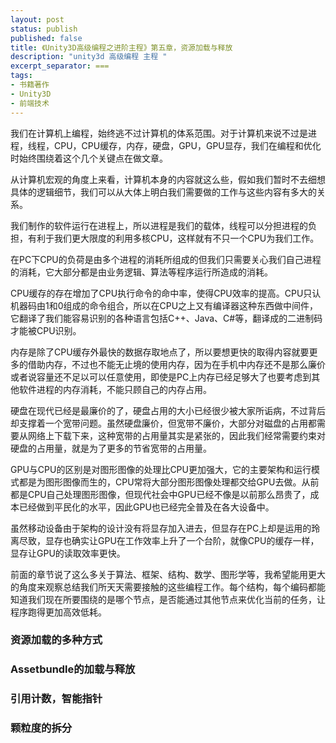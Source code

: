 ```yaml
---
layout: post
status: publish
published: false
title: 《Unity3D高级编程之进阶主程》第五章，资源加载与释放
description: "unity3d 高级编程 主程 "
excerpt_separator: ===
tags:
- 书籍著作
- Unity3D
- 前端技术
---
```


我们在计算机上编程，始终逃不过计算机的体系范围。对于计算机来说不过是进程，线程，CPU，CPU缓存，内存，硬盘，GPU，GPU显存，我们在编程和优化时始终围绕着这个几个关键点在做文章。

从计算机宏观的角度上来看，计算机本身的内容就这么些，假如我们暂时不去细想具体的逻辑细节，我们可以从大体上明白我们需要做的工作与这些内容有多大的关系。

我们制作的软件运行在进程上，所以进程是我们的载体，线程可以分担进程的负担，有利于我们更大限度的利用多核CPU，这样就有不只一个CPU为我们工作。

在PC下CPU的负荷是由多个进程的消耗所组成的但我们只需要关心我们自己进程的消耗，它大部分都是由业务逻辑、算法等程序运行所造成的消耗。

CPU缓存的存在增加了CPU执行命令的命中率，使得CPU效率的提高。CPU只认机器码由1和0组成的命令组合，所以在CPU之上又有编译器这种东西做中间件，它翻译了我们能容易识别的各种语言包括C++、Java、C#等，翻译成的二进制码才能被CPU识别。

内存是除了CPU缓存外最快的数据存取地点了，所以要想更快的取得内容就要更多的借助内存，不过也不能无止境的使用内存，因为在手机中内存还不是那么廉价或者说容量还不足以可以任意使用，即使是PC上内存已经足够大了也要考虑到其他软件进程的内存消耗，不能只顾自己的内存占用。

硬盘在现代已经是最廉价的了，硬盘占用的大小已经很少被大家所诟病，不过背后却支撑着一个宽带问题。虽然硬盘廉价，但宽带不廉价，大部分对磁盘的占用都需要从网络上下载下来，这种宽带的占用量其实是紧张的，因此我们经常需要约束对硬盘的占用量，就是为了更多的节省宽带的占用量。

GPU与CPU的区别是对图形图像的处理比CPU更加强大，它的主要架构和运行模式都是为图形图像而生的，CPU常将大部分图形图像处理都交给GPU去做。从前都是CPU自己处理图形图像，但现代社会中GPU已经不像是以前那么昂贵了，成本已经做到平民化的水平，因此GPU也已经完全普及在各大设备中。

虽然移动设备由于架构的设计没有将显存加入进去，但显存在PC上却是运用的玲离尽致，显存也确实让GPU在工作效率上升了一个台阶，就像CPU的缓存一样，显存让GPU的读取效率更快。

前面的章节说了这么多关于算法、框架、结构、数学、图形学等，我希望能用更大的角度来观察总结我们所天天需要接触的这些编程工作。每个结构，每个编码都能知道我们现在所要围绕的是哪个节点，是否能通过其他节点来优化当前的任务，让程序跑得更加高效低耗。



### 资源加载的多种方式

### Assetbundle的加载与释放

### 引用计数，智能指针

### 颗粒度的拆分


